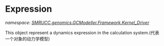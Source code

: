 ﻿# Expression
_namespace: [SMRUCC.genomics.GCModeller.Framework.Kernel_Driver](./index.md)_

This object represent a dynamics expression in the calculation system.(代表一个对象的动力学模型)




